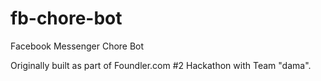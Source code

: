 # fb-chore-bot
Facebook Messenger Chore Bot

Originally built as part of Foundler.com #2 Hackathon with Team "dama".
